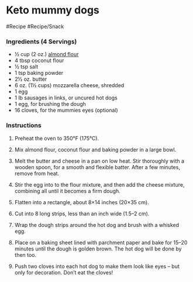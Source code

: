 
# Keto mummy dogs

#Recipe 
#Recipe/Snack 

### Ingredients (4 Servings)

-   ½ cup (2 oz.) [almond flour](https://www.dietdoctor.com/ingredients/almond-flour)
-   4 tbsp coconut flour
-   ½ tsp salt
-   1 tsp baking powder
-   2½ oz. butter
-   6 oz. (1½ cups) mozzarella cheese, shredded
-   1 egg
-   1 lb sausages in links, or uncured hot dogs
-   1 egg, for brushing the dough
-   16 cloves, for the mummies eyes (optional)

### Instructions

1.  Preheat the oven to 350°F (175°C).
    
2.  Mix almond flour, coconut flour and baking powder in a large bowl.
    
3.  Melt the butter and cheese in a pan on low heat. Stir thoroughly with a wooden spoon, for a smooth and flexible batter. After a few minutes, remove from heat.
    
4.  Stir the egg into to the flour mixture, and then add the cheese mixture, combining all until it becomes a firm dough.
    
5.  Flatten into a rectangle, about 8×14 inches (20×35 cm).
    
6.  Cut into 8 long strips, less than an inch wide (1.5–2 cm).
    
7.  Wrap the dough strips around the hot dog and brush with a whisked egg.
    
8.  Place on a baking sheet lined with parchment paper and bake for 15–20 minutes until the dough is golden brown. The hot dog will be done by then too.
    
9.  Push two cloves into each hot dog to make them look like eyes – but only for decoration. Don’t eat the cloves!